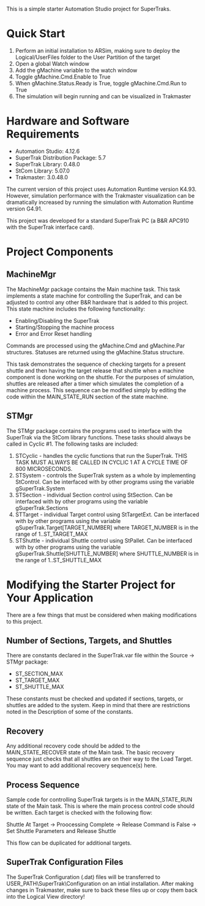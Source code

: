 This is a simple starter Automation Studio project for SuperTraks.

# Quick Start
1. Perform an initial installation to ARSim, making sure to deploy the Logical/UserFiles folder to the User Partition of the target
2. Open a global Watch window
3. Add the gMachine variable to the watch window
4. Toggle gMachine.Cmd.Enable to True
5. When gMachine.Status.Ready is True, toggle gMachine.Cmd.Run to True
6. The simulation will begin running and can be visualized in Trakmaster

# Hardware and Software Requirements
 - Automation Studio: 4.12.6
 - SuperTrak Distribution Package: 5.7
 - SuperTrak Library: 0.48.0
 - StCom Library: 5.07.0
 - Trakmaster: 3.0.48.0

The current version of this project uses Automation Runtime version K4.93. However, simulation performance with the Trakmaster visualization can be dramatically increased by running the simulation with Automation Runtime version G4.91. 

This project was developed for a standard SuperTrak PC (a B&R APC910 with the SuperTrak interface card).

# Project Components
## MachineMgr
The MachineMgr package contains the Main machine task. This task implements a state machine for controlling the SuperTrak, and can be adjusted to control any other B&R hardware that is added to this project. This state machine includes the following functionality:
- Enabling/Disabling the SuperTrak
- Starting/Stopping the machine process
- Error and Error Reset handling

Commands are processed using the gMachine.Cmd and gMachine.Par structures. Statuses are returned using the gMachine.Status structure.

This task demonstrates the sequence of checking targets for a present shuttle and then having the target release that shuttle when a machine component is done working on the shuttle.
For the purposes of simulation, shuttles are released after a timer which simulates the completion of a machine process. This sequence can be modified simply by editing the code within the MAIN_STATE_RUN section of the state machine.

## STMgr
The STMgr package contains the programs used to interface with the SuperTrak via the StCom library functions. These tasks should always be called in Cyclic #1. The following tasks are included:
1. STCyclic - handles the cyclic functions that run the SuperTrak. THIS TASK MUST ALWAYS BE CALLED IN CYCLIC 1 AT A CYCLE TIME OF 800 MICROSECONDS.
2. STSystem - controls the SuperTrak system as a whole by implementing StControl. Can be interfaced with by other programs using the variable gSuperTrak.System
3. STSection - individual Section control using StSection. Can be interfaced with by other programs using the variable gSuperTrak.Sections
4. STTarget - individual Target control using StTargetExt. Can be interfaced with by other programs using the variable gSuperTrak.Target[TARGET_NUMBER] where TARGET_NUMBER is in the range of 1..ST_TARGET_MAX
5. STShuttle - individual Shuttle control using StPallet. Can be interfaced with by other programs using the variable gSuperTrak.Shuttle[SHUTTLE_NUMBER] where SHUTTLE_NUMBER is in the range of 1..ST_SHUTTLE_MAX

# Modifying the Starter Project for Your Application
There are a few things that must be considered when making modifications to this project.

## Number of Sections, Targets, and Shuttles
There are constants declared in the SuperTrak.var file within the Source -> STMgr package:
 - ST_SECTION_MAX
 - ST_TARGET_MAX
 - ST_SHUTTLE_MAX

These constants must be checked and updated if sections, targets, or shuttles are added to the system. Keep in mind that there are restrictions noted in the Description of some of the constants.

## Recovery
Any additional recovery code should be added to the MAIN_STATE_RECOVER state of the Main task. The basic recovery sequence just checks that all shuttles are on their way to the Load Target. You may want to add additional recovery sequence(s) here.

## Process Sequence
Sample code for controlling SuperTrak targets is in the MAIN_STATE_RUN state of the Main task. This is where the main process control code should be written. Each target is checked with the following flow:

Shuttle At Target -> Proocessing Complete -> Release Command is False -> Set Shuttle Parameters and Release Shuttle

This flow can be duplicated for additional targets.

## SuperTrak Configuration Files
The SuperTrak Configuration (.dat) files will be transferred to USER_PATH\SuperTrak\Configuration on an intial installation. After making changes in Trakmaster, make sure to back these files up or copy them back into the Logical View directory!
